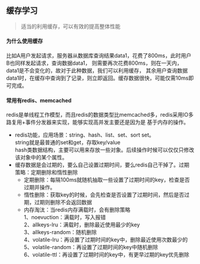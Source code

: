 <!--
https://ae01.alicdn.com/kf/H6afaf3902644461a866e1e09bf6004480.png
框架设计
缓存学习
适当的利用缓存，可以有效的提高整体性能
适当的利用缓存，可以有效的提高整体性能
-->

## 缓存学习

> 适当的利用缓存，可以有效的提高整体性能

#### 为什么使用缓存
比如A用户发起请求，服务器从数据库查询结果data1，花费了800ms，此时用户B也同样发起请求，查询数据data1，
则需要再次花费800ms，则在一天内，data1是不会变化的，故对于此种数据，我们可以利用缓存，
其余用户查询数据data1时，在缓存中查询到了记录，则立即返回。缓存数据很快，可能仅需10ms即可完成。

#### 常用有redis、memcached
redis是单线程工作模型，而且redis的数据类型比memcached多，redis采用IO多路复用+事件分发器来实现，能够实现高并发主要还是因为是
基于内存的操作。

* redis功能，应用场景：string、hash、list、set、sort set。  
string就是最普通的set和get，存取key/value  
hash类数据结构，主要可以用来存放一些对象。后续操作时候可以仅仅只修改该对象中的某个属性。
* 缓存数据是会过期的，要么自己设置过期时间，要么redis自己干掉了。过期策略：定期删除和惰性删除  
    * 定期删除：每隔100ms就随机抽取一些设置了过期时间的key，检查是否过期并操作。
    * 惰性删除：获取key的时候，会先检查是否设置了过期时间，然后是否过期，过期则删除不会返回数据
    * 内存淘汰：当redis内存满载时，会有删除策略  
    1、noevuction：满载时，写入报错  
    2、allkeys-lru：满载时，删除最近使用最少的key  
    3、allkeys-random：随机删除  
    4、volatile-lru：再设置了过期时间的key中，删除最近使用次数最少的  
    5、volatile-random：再设置了过期时间的key中随机删除  
    6、volatile-ttl：再设置了过期时间的key中，有更早过期的key优先删除
    

<!-- 主要是要问redis单机承载性能，多高的并发量。单机扛不住如何扩容。redis会不会挂，如何保证高可用 -->
<!-- 
 
 redis高并发的瓶颈：单机导致
 如果redis要支撑10万的并发，基本就是读写分离。缓存一般是用来支撑读高并发，写的请求是比较少的。
 
 
 redis主从复制，读写分离
 主从架构 -> 读写分离架构 -> 水平扩展的读高并发架构
master数据同步到slave，是异步的。即replication功能。
master再本地生成一个RDB文件，是全量的文件，发送给slave。然后会发送变化数据给slave

 redis哨兵原理
 
 
 mysql
 分库分表
 1、为什么要分库分表
 为了支撑高并发、数据量大两个问题。会扯到高并发。
 业务场景：
 单机mysql扛不住高并发
 mysql单机磁盘有限
 mysql单表数据量太大了，sql越跑越慢
 
 数据库中间件，将数据分类，分到不同的库中
 垂直拆分，把使用频率较高的字段拆离开来，不常用的字段也拆离开来
 水平拆分，类似分库，把一个完整的表，水平来一刀。拆成两个表，表结构是一样的
 
 中间件，就包括一些hash取模等方法，帮助我们定位库表，也就是分发数据
 如何定义某条数据在哪个库和表。可以使用取模的基本算法。比如3个库，每个库有4个表，然后每一个id，其实都可以定位到一个具体的库表
 单个库最高承载2000 s/QPS

mongodb其实也可以分库分表，不过不能这么叫了。原理是很赞的。

过程：
0.1、选择数据库中间件
0.2、涉及你的分库分表的方案，分成多少个库，每个库多少个表
0.3、测试能够正常分库分表读写
0.4、完成单库单表的迁移

一台数据库服务器，能承载2000/s的写并发。四台则支持8000/s的写并发
第一种库容，直接迁移库，4台服务器，每个服务器8个库，每个库32张表
扩容就是，将库迁移，也就是8台服务器，每个服务器4个库，每个库32张表，只不过是将库迁移到了新的服务器，增大写入。
由此类推，最多可以扩容到32个服务器，每个服务器1个库，每个库32张表
当还需要扩容的时候，还可以分表，最多1024个服务器，每个服务器1个库，一张表。
这种方案的好处就是，可以不用改变表的数量，只需要改变数据库服务器的数量即可增加性能。
即不需要做数据迁移，没有取出分发的过程
故设计的时候，1个数据库服务器，32个库，每个库32张表。倍数扩容。

还有一个要点，就是数据库的主键id需要全局唯一，故我们就需要一个生成主键的库，且是仅有一个。
一般有：主键自增、uuid、时间戳、snowflake
 
 snowflake: 64位，首位为0 + 时间戳41位 + 机房id5位 + 机器id5位 + 序号12位
 序号表示同一机房机器，再同一时间发起请求
 
 mysql如何实现读写分离。主从复制原理是什么，如何解决主从同步的延时问题
 
 什么情况下，缓存里读不到数据
 1、缓存刚加上去，并没有把数据库中的历史数据导入
 2、缓存的内存塞满了，自动LRU了，删除了一些数据
 
 mysql有binlog日志，就是每个增删改类的操作，会改变数据的操作，除了更新数据意外，
 对这个增删改操作还会写入一个日志文件，记录这个操作
 
 从库读取binlog日志，写relay日志，应用日志变更到本地数据，是串行化的，导致从库数据会比主库数据慢
 这就是主从同步延时的原理
 
 2、用过那些分库分表的中间件
 
 3、具体如何分库分表的
 
 读写分离
 -->





